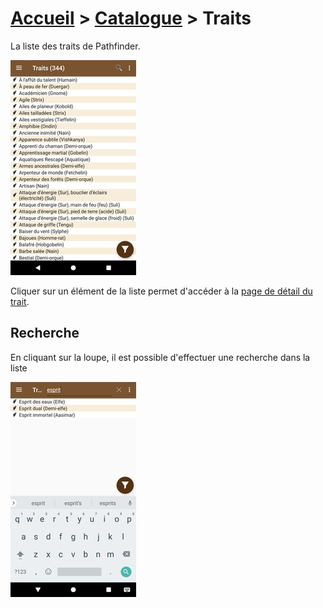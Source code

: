 # [Accueil](..) > [Catalogue](../navigation) > Traits

La liste des traits de Pathfinder.

<a href="../../images/catalog/traits-list.png"><img src="../../images/catalog/traits-list_small.jpg" title="Liste de traits"/></a>

Cliquer sur un élément de la liste permet d'accéder à la [page de détail du trait](trait-details.md).

## Recherche

En cliquant sur la loupe, il est possible d'effectuer une recherche dans la liste 

<a href="../../images/catalog/traits-search.png"><img src="../../images/catalog/traits-search_small.jpg" title="Recherche de traits"/></a>
